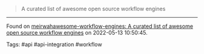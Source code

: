 > A curated list of awesome open source workflow engines

---
Found on [meirwahawesome-workflow-engines: A curated list of awesome open source workflow engines](https://github.com/meirwah/awesome-workflow-engines) on 2022-05-13 10:50:45.

Tags: #api #api-integration #workflow